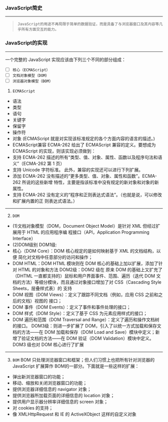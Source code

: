 ### JavaScript简史
---
>    `JavaScript的用途不再局限于简单的数据验证，而是具备了与浏览器窗口及其内容等几乎所有方面交互的能力。`

### JavaScript的实现
---
一个完整的 JavaScript 实现应该由下列三个不同的部分组成：
- [ ] `核心（ECMAScript）`
- [ ] `文档对象模型（DOM）`
- [ ] `浏览器对象模型（BOM）`
1. `ECMAScript`
- 语法
- 类型
- 语句
- 关键字
- 保留字
- 操作符
- 对象
(ECMAScript 就是对实现该标准规定的各个方面内容的语言的描述。)
- ECMAScript兼容
ECMA-262 给出了 ECMAScript 兼容的定义。要想成为 ECMAScript 的实现，则该实现必须做到：
- 支持 ECMA-262 描述的所有“类型、值、对象、属性、函数以及程序句法和语义”（ECMA-262
第 1 页）
- 支持 Unicode 字符标准。
此外，兼容的实现还可以进行下列扩展。
- 添加 ECMA-262 没有描述的“更多类型、值、对象、属性和函数”。ECMA-262 所说的这些新增
特性，主要是指该标准中没有规定的新对象和对象的新属性。
- 支持 ECMA-262 没有定义的“程序和正则表达式语法”。（也就是说，可以修改和扩展内置的正
则表达式语法。）
---
2. `DOM`
- (1)文档对象模型（DOM，Document Object Model）是针对 XML 但经过扩展用于 HTML 的应用程序编
程接口（API，Application Programming Interface）
- (2)DOM级别
DOM1级:
- 核心（DOM Core）：DOM 核心规定的是如何映射基于 XML 的文档结构，以便
简化对文档中任意部分的访问和操作；
- DOM HTML：DOM HTML 模块则在 DOM 核心的基础上加以扩展，添加了针
对 HTML 的对象和方法
DOM2级：DOM2 级在
原来 DOM 的基础上又扩充了（DHTML 一直都支持的）鼠标和用户界面事件、范围、遍历（迭代 DOM
文档的方法）等细分模块，而且通过对象接口增加了对 CSS（Cascading Style Sheets，层叠样式表）的
支持
- DOM 视图（DOM Views）：定义了跟踪不同文档（例如，应用 CSS 之前和之后的文档）视图的
接口；
- DOM 事件（DOM Events）：定义了事件和事件处理的接口；
- DOM 样式（DOM Style）：定义了基于 CSS 为元素应用样式的接口；
- DOM 遍历和范围（DOM Traversal and Range）：定义了遍历和操作文档树的接口。
DOM3级：则进一步扩展了 DOM，引入了以统一方式加载和保存文档的方法——在 DOM 加载和保存（DOM Load and Save）模块中定义；新增了验证文档的方法——在 DOM 验证（DOM Validation）模块中定义。DOM3 级也对 DOM 核心进行了扩展
---
3. `BOM`
BOM 只处理浏览器窗口和框架；但人们习惯上也把所有针对浏览器的 JavaScript 扩展算作 BOM的一部分。下面就是一些这样的扩展：
- 弹出新浏览器窗口的功能；
- 移动、缩放和关闭浏览器窗口的功能；
- 提供浏览器详细信息的 navigator 对象；
- 提供浏览器所加载页面的详细信息的 location 对象；
- 提供用户显示器分辨率详细信息的 screen 对象；
- 对 cookies 的支持；
- 像 XMLHttpRequest 和 IE 的 ActiveXObject 这样的自定义对象